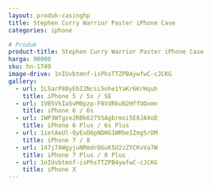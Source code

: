 ```yaml
---
layout: produk-casinghp
title: Stephen Curry Warrior Paster iPhone Case
categories: iphone

# Produk
product-title: Stephen Curry Warrior Paster iPhone Case
harga: 90000
sku: hn-1749
image-drive: 1nIUvbtmnf-isPhsTTZPB4ywfwC-cJCKG
gallery:
  - url: 1LSarP80yEbI2Ncsi5nhe1YaKr6KrHquh
    title: iPhone 5 / 5s / SE
  - url: 1VB5VkIa5vM0pzp-F8VdRkuN2HffUOxmn
    title: iPhone 6 / 6s
  - url: 1WP3WTgze2RBk6275SAgbrmoi5E8JAXoD
    title: iPhone 6 Plus / 6s Plus
  - url: 1ietAeUl-QyExD6pNDHG1WRbeIZmg5rDM
    title: iPhone 7 / 8
  - url: 147j7AWgyjuNRmdrQGuK5U2zZYCKvVa7W
    title: iPhone 7 Plus / 8 Plus
  - url: 1nIUvbtmnf-isPhsTTZPB4ywfwC-cJCKG
    title: iPhone X
---
```

